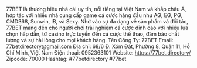 77BET là thương hiệu nhà cái uy tín, nổi tiếng tại Việt Nam và khắp châu Á, hợp tác với nhiều nhà cung cấp game cá cược hàng đầu như AG, EG, PG, CMD368, Sunwin, IB, và Sexy. Nhờ vào sự đa dạng về sản phẩm và đối tác, 77BET mang đến cho người chơi trải nghiệm cá cược đỉnh cao với nhiều lựa chọn hấp dẫn, từ casino trực tuyến đến cá cược thể thao, đảm bảo chất lượng và sự hài lòng cho mọi khách hàng.
Tên Công Ty: 77BET
Email: 77betdirectory@gmail.com
Địa chỉ: 68/6 Đ. Xóm Đất, Phường 8, Quận 11, Hồ Chí Minh, Việt Nam
Điện thoại: 0952363101
Website: https://77bet.directory/
Zipcode: 70000
Hashtag: #77betdirectory #77bet
